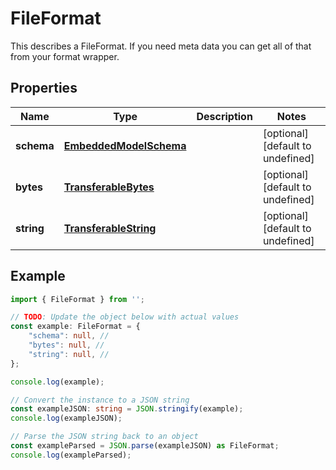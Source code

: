 
# FileFormat

This describes a FileFormat. If you need meta data you can get all of that from your format wrapper.

## Properties

Name | Type | Description | Notes
------------ | ------------- | ------------- | -------------
**schema** | [**EmbeddedModelSchema**](EmbeddedModelSchema) |  | [optional] [default to undefined]
**bytes** | [**TransferableBytes**](TransferableBytes) |  | [optional] [default to undefined]
**string** | [**TransferableString**](TransferableString) |  | [optional] [default to undefined]

## Example

```typescript
import { FileFormat } from '';

// TODO: Update the object below with actual values
const example: FileFormat = {
    "schema": null, // 
    "bytes": null, // 
    "string": null, // 
};

console.log(example);

// Convert the instance to a JSON string
const exampleJSON: string = JSON.stringify(example);
console.log(exampleJSON);

// Parse the JSON string back to an object
const exampleParsed = JSON.parse(exampleJSON) as FileFormat;
console.log(exampleParsed);
```




